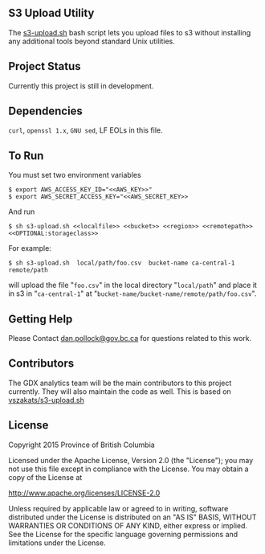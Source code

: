 ## S3 Upload Utility 

The [s3-upload.sh]() bash script lets you upload files to s3 without installing any additional tools beyond standard Unix utilities. 

## Project Status

Currently this project is still in development.

## Dependencies

`curl`, `openssl 1.x`, `GNU sed`, LF EOLs in this file.

## To Run

You must set two environment variables
```
$ export AWS_ACCESS_KEY_ID="<<AWS_KEY>>"
$ export AWS_SECRET_ACCESS_KEY="<<AWS_SECRET_KEY>>
```

And run

```
$ sh s3-upload.sh <<localfile>> <<bucket>> <<region>> <<remotepath>> <<OPTIONAL:storageclass>>
```

For example:

```
$ sh s3-upload.sh  local/path/foo.csv  bucket-name ca-central-1 remote/path 
```

will upload the file "`foo.csv`" in the local directory "`local/path`" and place it in s3 in "`ca-central-1`" at "`bucket-name/bucket-name/remote/path/foo.csv`".

## Getting Help

Please Contact dan.pollock@gov.bc.ca for questions related to this work. 

## Contributors

The GDX analytics team will be the main contributors to this project currently. They will also maintain the code as well. This is based on [vszakats/s3-upload.sh](https://gist.github.com/vszakats/2917d28a951844ab80b1)


## License

Copyright 2015 Province of British Columbia

Licensed under the Apache License, Version 2.0 (the "License");
you may not use this file except in compliance with the License.
You may obtain a copy of the License at

   http://www.apache.org/licenses/LICENSE-2.0

Unless required by applicable law or agreed to in writing, software
distributed under the License is distributed on an "AS IS" BASIS,
WITHOUT WARRANTIES OR CONDITIONS OF ANY KIND, either express or implied.
See the License for the specific language governing permissions and limitations under the License.

